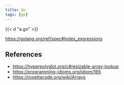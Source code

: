 ```yaml
---
title: Go
tags: [go]
---
```


{{< d "a.go" >}}

<https://golang.org/ref/spec#Index_expressions>

## References

- <https://hyperpolyglot.org/c#resizable-array-lookup>
- <https://programming-idioms.org/idiom/165>
- <https://rosettacode.org/wiki/Arrays>
